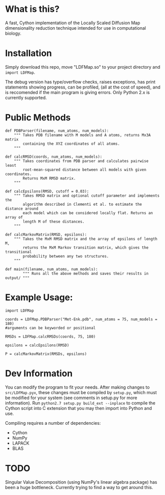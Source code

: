 # What is this?
A fast, Cython implementation of the Locally Scaled Diffusion Map
dimensionality reduction technique intended for use in computational biology.

# Installation
Simply download this repo, move "LDFMap.so" to your project directory and `import LDFMap`. 

The debug version has type/overflow checks, raises exceptions, has print statements showing progress, can be profiled, (all at the cost of speed), and is reccomended if the main program is giving errors. Only Python 2.x is currently supported.

# Public Methods
```cython
def PDBParser(filename, num_atoms, num_models):
    """ Takes PDB filename with M models and A atoms, returns Mx3A matrix
	    containing the XYZ coordinates of all atoms.
	"""

def calcRMSD(coords, num_atoms, num_models):
    """ Takes coordinates from PDB parser and calculates pairwise least 
    	root-mean-squared distance between all models with given coordinates.
    	Returns MxM RMSD matrix.   
    """

def calcEpsilons(RMSD, cutoff = 0.03):
    """ Takes RMSD matrix and optional cutoff parameter and implements the 
    	algorithm described in Clementi et al. to estimate the distance around
    	each model which can be considered locally flat. Returns an array of 
    	length M of these distances.
    """

def calcMarkovMatrix(RMSD, epsilons):
	""" Takes the MxM RMSD matrix and the array of epsilons of length M,
		returns the MxM Markov transition matrix, which gives the transitional
		probability between any two structures.
	"""

def main(filename, num_atoms, num_models):
        """ Runs all the above methods and saves their results in output/ """
```

# Example Usage:
```cython
import LDFMap

coords = LDFMap.PDBParser("Met-Enk.pdb", num_atoms = 75, num_models = 180) 
#arguments can be keyworded or positional

RMSDs = LDFMap.calcRMSDs(coords, 75, 180)

epsilons = calcEpsilons(RMSD)

P = calcMarkovMatrix(RMSDs, epsilons)
```

# Dev Information
You can modify the program to fit your needs. After making changes to `src/LDFMap.pyx`, these changes must
be compiled by `setup.py`, which must be modified for your system (see comments in setup.py for more information). Run `python2.7 setup.py build_ext --inplace` to compile the Cython script into C extension that you may then import into Python and use.

Compiling requires a number of dependencies:

* 	Cython
* 	NumPy
* 	LAPACK
* 	BLAS

# TODO
Singular Value Decomposition (using NumPy's linear algebra package) has been a huge bottleneck. Currently trying to find a way to get around this.


